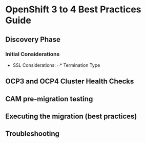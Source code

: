 # OpenShift 3 to 4 Best Practices Guide


## Discovery Phase

### Initial Considerations

* SSL Considerations:
⋅⋅* Termination Type 


## OCP3 and OCP4 Cluster Health Checks


## CAM pre-migration testing


## Executing the migration (best practices)


## Troubleshooting
